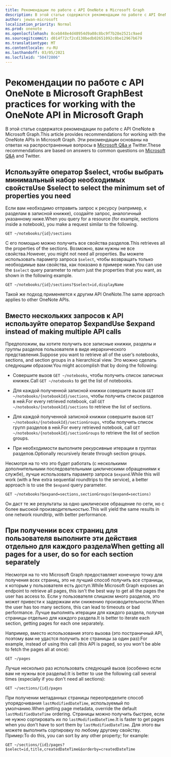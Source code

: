 ```yaml
---
title: Рекомендации по работе с API OneNote в Microsoft Graph
description: В этой статье содержатся рекомендации по работе с API OneNote в Microsoft Graph. Эти рекомендации основаны на ответах на распространенные вопросы в Microsoft Q&a и Twitter.
author: jewan-microsoft
localization_priority: Normal
ms.prod: onenote
ms.openlocfilehash: 8ceb848e4d48954d9a08c8bc9f7b28e2521c9aed
ms.sourcegitcommit: d014f72cf2cd130bedb02651092c0be12967b679
ms.translationtype: MT
ms.contentlocale: ru-RU
ms.lasthandoff: 03/05/2021
ms.locfileid: "50472806"
---
```

# <a name="best-practices-for-working-with-the-onenote-api-in-microsoft-graph"></a><span data-ttu-id="13607-104">Рекомендации по работе с API OneNote в Microsoft Graph</span><span class="sxs-lookup"><span data-stu-id="13607-104">Best practices for working with the OneNote API in Microsoft Graph</span></span>

<span data-ttu-id="13607-105">В этой статье содержатся рекомендации по работе с API OneNote в Microsoft Graph.</span><span class="sxs-lookup"><span data-stu-id="13607-105">This article provides recommendations for working with the OneNote APIs in Microsoft Graph.</span></span> <span data-ttu-id="13607-106">Эти рекомендации основаны на ответах на распространенные вопросы в [Microsoft Q&a и](https://docs.microsoft.com/answers/topics/microsoft-graph-notes.html)  Twitter.</span><span class="sxs-lookup"><span data-stu-id="13607-106">These recommendations are based on answers to common questions on [Microsoft Q&A](https://docs.microsoft.com/answers/topics/microsoft-graph-notes.html)  and Twitter.</span></span>

## <a name="use-select-to-select-the-minimum-set-of-properties-you-need"></a><span data-ttu-id="13607-107">Используйте оператор $select, чтобы выбрать минимальный набор необходимых свойств</span><span class="sxs-lookup"><span data-stu-id="13607-107">Use $select to select the minimum set of properties you need</span></span>

<span data-ttu-id="13607-108">Если вам необходимо отправить запрос к ресурсу (например, к разделам в записной книжке), создайте запрос, аналогичный указанному ниже.</span><span class="sxs-lookup"><span data-stu-id="13607-108">When you query for a resource (for example, sections inside a notebook), you make a request similar to the following.</span></span>

```http
GET ~/notebooks/{id}/sections
```

<span data-ttu-id="13607-109">С его помощью можно получить все свойства разделов.</span><span class="sxs-lookup"><span data-stu-id="13607-109">This retrieves all the properties of the sections.</span></span> <span data-ttu-id="13607-110">Возможно, вам нужны не все свойства.</span><span class="sxs-lookup"><span data-stu-id="13607-110">However, you might not need all properties.</span></span> <span data-ttu-id="13607-111">Вы можете использовать параметр запроса `$select`, чтобы возвращать только необходимые вам свойства, как показано в примере ниже.</span><span class="sxs-lookup"><span data-stu-id="13607-111">You can use the `$select` query parameter to return just the properties that you want, as shown in the following example.</span></span>

```http
GET ~/notebooks/{id}/sections?$select=id,displayName
```

<span data-ttu-id="13607-112">Такой же подход применяется к другим API OneNote.</span><span class="sxs-lookup"><span data-stu-id="13607-112">The same approach applies to other OneNote APIs.</span></span>

## <a name="use-expand-instead-of-making-multiple-api-calls"></a><span data-ttu-id="13607-113">Вместо нескольких запросов к API используйте оператор $expand</span><span class="sxs-lookup"><span data-stu-id="13607-113">Use $expand instead of making multiple API calls</span></span>

<span data-ttu-id="13607-114">Предположим, вы хотите получить все записные книжки, разделы и группы разделов пользователя в виде иерархического представления.</span><span class="sxs-lookup"><span data-stu-id="13607-114">Suppose you want to retrieve all of the user’s notebooks, sections, and section groups in a hierarchical view.</span></span> <span data-ttu-id="13607-115">Это можно сделать следующим образом:</span><span class="sxs-lookup"><span data-stu-id="13607-115">You might accomplish that by doing the following:</span></span>

* <span data-ttu-id="13607-116">Совершите вызов `GET ~/notebooks`, чтобы получить список записных книжек.</span><span class="sxs-lookup"><span data-stu-id="13607-116">Call `GET ~/notebooks` to get the list of notebooks.</span></span>

* <span data-ttu-id="13607-117">Для каждой полученной записной книжки совершите вызов `GET ~/notebooks/{notebookId}/sections`, чтобы получить список разделов в ней.</span><span class="sxs-lookup"><span data-stu-id="13607-117">For every retrieved notebook, call `GET ~/notebooks/{notebookId}/sections` to retrieve the list of sections.</span></span>

* <span data-ttu-id="13607-118">Для каждой полученной записной книжки совершите вызов `GET ~/notebooks/{notebookId}/sectionGroups`, чтобы получить список групп разделов в ней.</span><span class="sxs-lookup"><span data-stu-id="13607-118">For every retrieved notebook, call `GET ~/notebooks/{notebookId}/sectionGroups` to retrieve the list of section groups.</span></span>

* <span data-ttu-id="13607-119">При необходимости выполните рекурсивные итерации в группах разделов.</span><span class="sxs-lookup"><span data-stu-id="13607-119">Optionally recursively iterate through section groups.</span></span>

<span data-ttu-id="13607-120">Несмотря на то что это будет работать (с несколькими дополнительными последовательными циклическими обращениями к службе), лучше использовать параметр запроса `$expand`.</span><span class="sxs-lookup"><span data-stu-id="13607-120">While this will work (with a few extra sequential roundtrips to the service), a better approach is to use the `$expand` query parameter.</span></span> 

```http
GET ~/notebooks?$expand=sections,sectionGroups($expand=sections)
```

<span data-ttu-id="13607-121">Он даст те же результаты за одно циклическое обращение по сети, но с более высокой производительностью.</span><span class="sxs-lookup"><span data-stu-id="13607-121">This will yield the same results in one network roundtrip, with better performance.</span></span>

## <a name="when-getting-all-pages-for-a-user-do-so-for-each-section-separately"></a><span data-ttu-id="13607-122">При получении всех страниц для пользователя выполните эти действия отдельно для каждого раздела</span><span class="sxs-lookup"><span data-stu-id="13607-122">When getting all pages for a user, do so for each section separately</span></span>

<span data-ttu-id="13607-123">Несмотря на то что Microsoft Graph предоставляет конечную точку для получения всех страниц, это не лучший способ получить все страницы, к которым у пользователя есть доступ.</span><span class="sxs-lookup"><span data-stu-id="13607-123">While Microsoft Graph exposes an endpoint to retrieve all pages, this isn't the best way to get all the pages the user has access to.</span></span> <span data-ttu-id="13607-124">Если у пользователя слишком много разделов, это может привести к задержкам или снижению производительности.</span><span class="sxs-lookup"><span data-stu-id="13607-124">When the user has too many sections, this can lead to timeouts or bad performance.</span></span> <span data-ttu-id="13607-125">Лучше выполнять итерации для каждого раздела, получая страницы отдельно для каждого раздела.</span><span class="sxs-lookup"><span data-stu-id="13607-125">It is better to iterate each section, getting pages for each one separately.</span></span>

<span data-ttu-id="13607-126">Например, вместо использования этого вызова (это постраничный API, поэтому вам не удастся получить все страницы за один раз):</span><span class="sxs-lookup"><span data-stu-id="13607-126">For example, instead of using this call (this API is paged, so you won't be able to fetch the pages all at once):</span></span>

```http
GET ~/pages
```

<span data-ttu-id="13607-127">Лучше несколько раз использовать следующий вызов (особенно если вам не нужны все разделы):</span><span class="sxs-lookup"><span data-stu-id="13607-127">It is better to use the following call several times (especially if you don't need all sections):</span></span>

```http
GET ~/sections/{id}/pages
```

<span data-ttu-id="13607-128">При получении метаданных страницы переопределите способ упорядочивания `lastModifiedDateTime`, используемый по умолчанию.</span><span class="sxs-lookup"><span data-stu-id="13607-128">When getting page metadata, override the default `lastModifiedDateTime` ordering.</span></span> <span data-ttu-id="13607-129">Страницы можно получить быстрее, если не нужно сортировать их по `lastModifiedDateTime`.</span><span class="sxs-lookup"><span data-stu-id="13607-129">It is faster to get pages when you don't have to sort them by `lastModifiedDateTime`.</span></span> <span data-ttu-id="13607-130">Для этого вы можете выполнить сортировку по любому другому свойству. Пример:</span><span class="sxs-lookup"><span data-stu-id="13607-130">To do this, you can sort by any other property; for example:</span></span>

```http
GET ~/sections/{id}/pages?$select=id,title,createdDateTime&$orderby=createdDateTime
```
